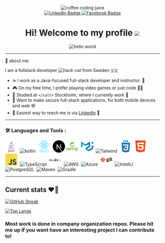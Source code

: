 <div id="header" align="center">
 <img src="https://media1.giphy.com/media/pQkgcbJTrvg1B3hJXv/giphy.gif?cid=ecf05e47gmttavfsga4iv5v85vig3vl1uqoy98v72d2s3eod&rid=giphy.gif&ct=s" width="200" alt="coffee coding juice"/>
  <div id="badges" align="center">
    <a href="https://https://www.linkedin.com/in/felixandreberg/">
    <img src="https://img.shields.io/badge/LinkedIn-blue?style=for-the-badge&logo=linkedin&logoColor=white" alt="LinkedIn Badge"/>
  </a>
  <a href="https://www.facebook.com/bacongubbe/">
    <img src="https://img.shields.io/badge/facebook-blue?style=for-the-badge&logo=facebook&logoColor=white" alt="Facebook Badge"/>
  </a>
  </div>
  <h1>
  Hi! Welcome to my profile
  <img src="https://media.giphy.com/media/hvRJCLFzcasrR4ia7z/giphy.gif" width="30px"/>
</h1>
</div>
<div align="center">
  <img src="https://www.wingstechsolutions.com/wp-content/uploads/2022/03/full-stack-development.gif" width="700" alt="hello world"/>
</div>
 
---

📝 about me: 

I am a fullstack developer <img src="https://media.giphy.com/media/WUlplcMpOCEmTGBtBW/giphy.gif" alt="hack-cat" width="30"> from Sweden 🇸🇪

- ☕ I work as a Java-fucused full-stack developer and instructor. 🍃
- 🎮 On my free time, I prefer playing video games or just code 👨‍💻
- 🧂 Studied at `</salt>` Stockholm, where I currently work 💪
- 📱 Want to make secure full-stack applications, for both mobile devices and web 🕸️
- 🔗 Easiest way to reach me is via [LinkedIn](https://https://www.linkedin.com/in/felixandreberg/) 🤙

---
### :hammer_and_wrench: Languages and Tools :

<div>
  <img src="https://github.com/devicons/devicon/blob/master/icons/java/java-original-wordmark.svg" title="Java" alt="Java" width="40" height="40"/>&nbsp;
  <img src="https://upload.wikimedia.org/wikipedia/commons/3/37/Kotlin_Icon_2021.svg" title="Kotlin" alt="kotlin" width="40" height="40" />&nbsp;
  <img src="https://github.com/devicons/devicon/blob/master/icons/react/react-original-wordmark.svg" title="React" alt="React" width="40" height="40"/>&nbsp;
  <img src="https://github.com/devicons/devicon/blob/master/icons/nextjs/nextjs-original.svg" title="NextJS" alt="NextJS" width="40" height="40" />
  <img src="https://github.com/devicons/devicon/blob/master/icons/spring/spring-original-wordmark.svg" title="Spring" alt="Spring" width="40" height="40"/>&nbsp;
  <img src="https://github.com/devicons/devicon/blob/master/icons/materialui/materialui-original.svg" title="Material UI" alt="Material UI" width="40" height="40"/>&nbsp;
   <img src="https://www.svgrepo.com/show/374118/tailwind.svg" title="Tailwind" alt="Tailwind" width="40" height="40"/>&nbsp;
  <img src="https://github.com/devicons/devicon/blob/master/icons/css3/css3-plain-wordmark.svg"  title="CSS3" alt="CSS" width="40" height="40"/>&nbsp;
  <img src="https://github.com/devicons/devicon/blob/master/icons/html5/html5-original.svg" title="HTML5" alt="HTML" width="40" height="40"/>&nbsp;
  <img src="https://github.com/devicons/devicon/blob/master/icons/javascript/javascript-original.svg" title="JavaScript" alt="JavaScript" width="40" height="40"/>&nbsp;
   <img src="https://www.svgrepo.com/show/354478/typescript-icon.svg" title="TypeScript" alt="TypeScript" width="40" height="40"/>&nbsp;
  <img src="https://github.com/devicons/devicon/blob/master/icons/nodejs/nodejs-original-wordmark.svg" title="NodeJS" alt="NodeJS" width="40" height="40"/>&nbsp;
  <img src="https://www.svgrepo.com/show/448266/aws.svg" title="AWS" alt="AWS" width="40" height="40"/>&nbsp;
  <img src="https://www.svgrepo.com/show/331302/azure-v2.svg" title="Azure" alt="Azure" width="40" height="40" />&nbsp;
  <img src="https://github.com/devicons/devicon/blob/master/icons/git/git-original-wordmark.svg" title="Git" alt="Git" width="40" height="40"/>&nbsp;
 <img src="https://upload.wikimedia.org/wikipedia/commons/9/9c/IntelliJ_IDEA_Icon.svg" title="IntelliJ" alt="IntelliJ" width="40" height="40" />&nbsp;
 <img src="https://upload.wikimedia.org/wikipedia/commons/2/29/Postgresql_elephant.svg" title="PostgreSQL" alt="PostgreSQL" width="40" height="40" />&nbsp;
 <img src="https://www.svgrepo.com/show/373829/maven.svg" title="Maven" alt="Maven" width="40" height="40" />&nbsp;
 <img src="https://www.svgrepo.com/show/353831/gradle.svg" title="Gradle" alt="Gradle" width="40" height="40" />&nbsp;
</div>

---

## Current stats ❤️‍🔥 
[![GitHub Streak](https://github-readme-streak-stats.herokuapp.com?user=bacongubbe&theme=java-dark&border_radius=4.7&background=161B22)](https://git.io/streak-stats) 

[![Top Langs](https://github-readme-stats.vercel.app/api/top-langs/?username=bacongubbe&layout=compact&theme=vision-friendly-dark)](https://github.com/anuraghazra/github-readme-stats)

### Most work is done in company organization repos. Please hit me up if you want have an interesting project I can contribute to! 



